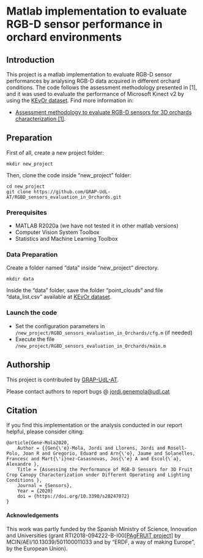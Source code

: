 # Matlab implementation to evaluate RGB-D sensor performance in orchard environments

## Introduction
This project is a matlab implementation to evaluate RGB-D sensor performances by analysing RGB-D data acquired in different orchard conditions. The code follows the assessment methodology presented in [1], and it was used to evaluate the performance of Microsoft Kinect v2 by using the [KEvOr dataset](http://www.grap.udl.cat/en/publications/KEvOr_dataset.html). Find more information in:
* [Assessment methodology to evaluate RGB-D sensors for 3D orchards characterization [1]](https://doi.org/10.3390/s20247072).

## Preparation 

First of all, create a new project folder:
```
mkdir new_project
```

Then, clone the code inside “new_project” folder:
```
cd new_project
git clone https://github.com/GRAP-UdL-AT/RGBD_sensors_evaluation_in_Orchards.git
```

### Prerequisites

* MATLAB R2020a (we have not tested it in other matlab versions)
* Computer Vision System Toolbox
* Statistics and Machine Learning Toolbox

### Data Preparation

Create a folder named “data” inside “new_project” directory.
```
mkdir data
```

Inside the “data” folder, save the folder “point_clouds” and file “data_list.csv” available at [KEvOr dataset](http://www.grap.udl.cat/en/publications/KEvOr_dataset.html).

### Launch the code

* Set the configuration parameters in `/new_project/RGBD_sensors_evaluation_in_Orchards/cfg.m` (if needed)
* Execute the file `/new_project/RGBD_sensors_evaluation_in_Orchards/main.m`


## Authorship

This project is contributed by [GRAP-UdL-AT](http://www.grap.udl.cat/en/index.html).

Please contact authors to report bugs @ jordi.genemola@udl.cat


## Citation

If you find this implementation or the analysis conducted in our report helpful, please consider citing:

    @article{Gené-Mola2020,
        Author = {{Gen{\'e}-Mola, Jordi and Llorens, Jordi and Rosell-Polo, Joan R and Gregorio, Eduard and Arn{\'o}, Jaume and Solanelles, Francesc and Mart{\'i}nez-Casasnovas, Jos{\'e} A and Escol{\`a}, Alexandre },
        Title = {Assessing the Performance of RGB-D Sensors for 3D Fruit Crop Canopy Characterization under Different Operating and Lighting Conditions },
        Journal = {Sensors},
        Year = {2020}
        doi = {https://doi.org/10.3390/s20247072}
    } 
    
#### Acknowledgements
This work was partly funded by the Spanish Ministry of Science, Innovation and Universities (grant RTI2018-094222-B-I00[[PAgFRUIT project]]( https://www.pagfruit.udl.cat/en/) by MCIN/AEI/10.13039/501100011033 and by “ERDF, a way of making Europe”, by the European Union).
